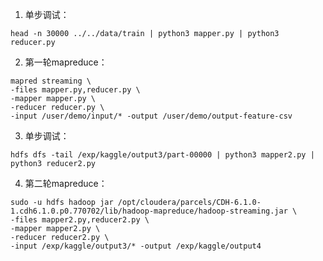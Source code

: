 1. 单步调试：
```console
head -n 30000 ../../data/train | python3 mapper.py | python3 reducer.py
```
2. 第一轮mapreduce：
```console
mapred streaming \
-files mapper.py,reducer.py \
-mapper mapper.py \
-reducer reducer.py \
-input /user/demo/input/* -output /user/demo/output-feature-csv
```

3. 单步调试：
```console
hdfs dfs -tail /exp/kaggle/output3/part-00000 | python3 mapper2.py | python3 reducer2.py
```

4. 第二轮mapreduce：
```
sudo -u hdfs hadoop jar /opt/cloudera/parcels/CDH-6.1.0-1.cdh6.1.0.p0.770702/lib/hadoop-mapreduce/hadoop-streaming.jar \
-files mapper2.py,reducer2.py \
-mapper mapper2.py \
-reducer reducer2.py \
-input /exp/kaggle/output3/* -output /exp/kaggle/output4
```
